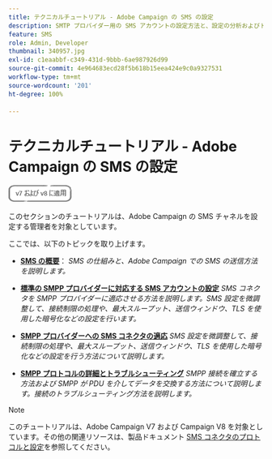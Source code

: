 ```yaml
---
title: テクニカルチュートリアル - Adobe Campaign の SMS の設定
description: SMTP プロバイダー用の SMS アカウントの設定方法と、設定の分析およびトラブルシューティング方法について説明します。
feature: SMS
role: Admin, Developer
thumbnail: 340957.jpg
exl-id: c1eaabbf-c349-431d-9bbb-6ae987926d99
source-git-commit: 4e964683ecd28f5b618b15eea424e9c0a9327531
workflow-type: tm+mt
source-wordcount: '201'
ht-degree: 100%

---
```


# テクニカルチュートリアル - Adobe Campaign の SMS の設定

![対象：v7 および v8](../assets/V7-V8-stamp.png)

このセクションのチュートリアルは、Adobe Campaign の SMS チャネルを設定する管理者を対象としています。

ここでは、以下のトピックを取り上げます。

* **[SMS の概要](/help/tutorial-sms/introduction-to-sms.md)**：
  *SMS の仕組みと、Adobe Campaign での SMS の送信方法を説明します。*

* **[標準の SMPP プロバイダーに対応する SMS アカウントの設定](/help/tutorial-sms/set-up-account-for-standard-smpp-provider.md)**
  *SMS コネクタを SMPP プロバイダーに適応させる方法を説明します。SMS 設定を微調整して、接続制限の処理や、最大スループット、送信ウィンドウ、TLS を使用した暗号化などの設定を行います。*

* **[SMPP プロバイダーへの SMS コネクタの適応](/help/tutorial-sms/adapt-sms-connector-to-smpp-provider.md)**
  *SMS 設定を微調整して、接続制限の処理や、最大スループット、送信ウィンドウ、TLS を使用した暗号化などの設定を行う方法について説明します。*

* **[SMPP プロトコルの詳細とトラブルシューティング](/help/tutorial-sms/smpp-deep-dive-and-troubleshooting.md)**
  *SMPP 接続を確立する方法および SMPP が PDU を介してデータを交換する方法について説明します。接続のトラブルシューティング方法を説明します。*

>[!NOTE]
>
>このチュートリアルは、Adobe Campaign V7 および Campaign V8 を対象としています。その他の関連リソースは、製品ドキュメント [SMS コネクタのプロトコルと設定](https://experienceleague.adobe.com/docs/campaign-classic/using/sending-messages/sending-messages-on-mobiles/sms-protocol.html?lang=ja#sending-messages)を参照してください。
